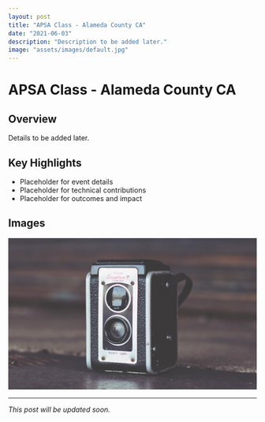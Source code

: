 ```yaml
---
layout: post
title: "APSA Class - Alameda County CA"
date: "2021-06-03"
description: "Description to be added later."
image: "assets/images/default.jpg"
---
```


# APSA Class - Alameda County CA

## Overview
Details to be added later.

## Key Highlights
- Placeholder for event details
- Placeholder for technical contributions
- Placeholder for outcomes and impact

## Images
![Placeholder](assets/images/default.jpg)

---

*This post will be updated soon.*
